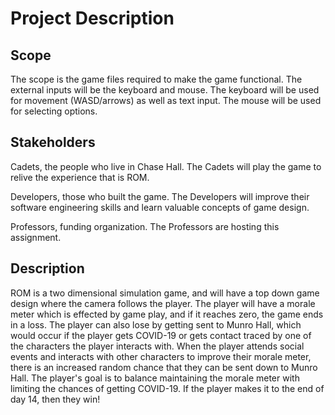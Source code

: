 # Project Description

## Scope

The scope is the game files required to make the game functional.
The external inputs will be the keyboard and mouse.
The keyboard will be used for movement (WASD/arrows) as well as text input.
The mouse will be used for selecting options.

## Stakeholders

Cadets, the people who live in Chase Hall. The Cadets will play the game to
relive the experience that is ROM.

Developers, those who built the game. The Developers will improve their software
engineering skills and learn valuable concepts of game design.

Professors, funding organization. The Professors are hosting this assignment.

## Description

ROM is a two dimensional simulation game, and will have a top down game design
where the camera follows the player. The player will have a morale meter which
is effected by game play, and if it reaches zero, the game ends in a loss. The
player can also lose by getting sent to Munro Hall, which would occur if the
player gets COVID-19 or gets contact traced by one of the characters the player
interacts with. When the player attends social events and interacts with other
characters to improve their morale meter, there is an increased random chance
that they can be sent down to Munro Hall. The player's goal is to balance
maintaining the morale meter with limiting the chances of getting COVID-19. If
the player makes it to the end of day 14, then they win!
